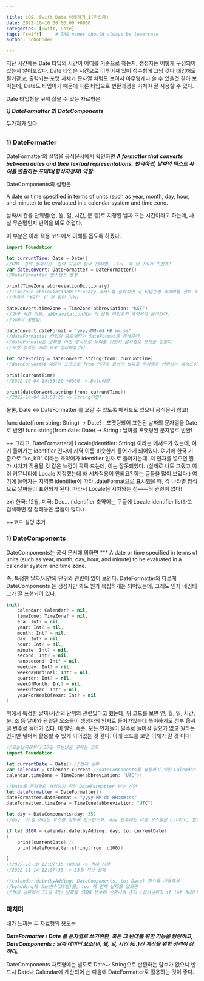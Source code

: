 ```yaml
---

title: iOS, Swift Date 이해하기_1(작성중)
date: 2022-10-10 00:00:00 +0900
categories: [Swift, Date]
tags: [swift]     # TAG names should always be lowercase
author: JohnCoder

---
```


지난 시간에는 Date 타입의 시간이 어디를 기준으로 하는지, 생성자는 어떻게 구성되어 있는지 알아보았다.
Date 타입은 시간으로 이루어져 있어 정수형에 그낭 갖다 대입해도 될거같고, 출력되는 포맷 자체가 
문자열 처럼도 보여서 아무렇게나 쓸 수 있을것 같아 보이는데, Date도 타입이기 때문에 다른 타입으로
변환과정을 거쳐야 잘 사용할 수 있다. 

Date 타입형을 구워 삶을 수 있는 자료형은

***1) DateFormatter***
***2) DateComponents***

두가지가 있다.

## <DateFormatter VS DateComponents>
### 1) DateFormatter

DateFormatter의 설명을 공식문서에서 확인하면 
***A formatter that converts between dates and their textual representations.***
***번역하면, 날짜와 텍스트 사이를 변환하는 포매터(형식지정자) 역할***

DateComponents의 설명은 

A date or time specified in terms of units
(such as year, month, day, hour, and minute) to be evaluated in a calendar
 system and time zone.

날짜/시간을 단위별(연, 월, 일, 시간, 분 등)로 지정된 날짜 또는 시간이라고 하는데, 사실 무슨말인지 번역을 
봐도 어렵다. 

이 부분은 아래 적용 코드에서 이해를 돕도록 하겠다.

```swift
import Foundation

let curruntTime: Date = Date() 
//GMT +0의 현재시간. 만약 지금이 한국 23시면, -9시. 즉 낮 2시가 뜨겠죠?
var dateConvert: DateFormatter = DateFormatter()
//DateFormatter 인스턴스 생성

print(TimeZone.abbreviationDictionary)
//TimeZone.abbreviationDictionary 메서드를 출력하면 각 타임존별 축악여를 전부 확인할 수 있다.
//한국은 "KST" 인 것 확인 가능!

dateConvert.timeZone = TimeZone(abbreviation: "KST")
//한국 시간 적용. abbrevitation에는 각 날짜 타임존의 축약어가 들어간다.
//위에서 설명함!

dateConvert.dateFormat = "yyyy-MM-dd HH:mm:ss"
//dateFormatter 타입의 프로퍼티인 dateFormat을 정해준다.
//dateFormate은 날짜를 어떤 방식으로 보여줄 것인지 문자열로 포맷을 정한다.
//포맷 방식은 아래 표로 정리해놓았다.

let dateString = dateConvert.string(from: curruntTime)
//dateConvert에 세팅한 포맷으로 from 인자로 들어간 날짜를 문자열로 반환하는 메서드이다.

print(curruntTime)
//2022-10-04 14:53:20 +0000 -> Date타입

print(dateConvert.string(from: curruntTime))
//2022-10-04 23:53:20 -> String타입!
```

물론, Date <-> DateFormatter 를 오갈 수 있도록 메서드도 있으니 공식문서 참고!

func date(from string: String) -> Date? : 포맷팅되어 표현된 날짜의 문자열을 Date로 반환! 
func string(from date: Date) -> String : 날짜를 포맷팅된 문자열로 반환!


 ++ 그리고, DateFormatter에 Locale(identifier: String) 이라는 메서드가 있는데, 여기 들어가는
 identifier 인자에 지역 이름 비슷한게 들어가게 되어있다. 여기에 한국 기준으로 “ko_KR” 이라는 축약어가
 identifier 인자 로 들어가는데, 저 인자를 넣으면 뭔가 시차가 적용될 것 같은 느낌이 팍팍 드는데, 
 이는 잘못되었다.
 (실제로 나도 그랬고 여러 커뮤니티에 Locale 지정했는데 왜 시차적용이 안되요? 하는 글들을 많이 보았다.)
 여기에 들어가는 지역별 identifier에 따라 .dateFormat으로 표시했을 때, 각 나라별 방식으로 날짜들이 
 표현되게 된다. 따라서 Locale은 시차와는 전~~~혀 관련이 없다!

 ex) 한국: 12월, 미국: Dec…
 (identifier 축약어는 구글에 Locale identifier list라고 검색하면 잘 정해놓은 글들이 많다.)

++코드 설명 추가

### 1) DateComponents

DateComponents는 공식 문서에 의하면
*** A date or time specified in terms of units
    (such as year, month, day, hour, and minute)
    to be evaluated in a calendar system and time zone.

즉, 특정한 날짜/시간의 단위와 관련이 있어 보인다. DateFormatter와 다르게 DateComponents
는 생성자만 봐도 뭔가 복잡하게는 되어있는데, 그래도 인자 네임태그가 잘 표현되어 있다.

```swift
init(
    calendar: Calendar? = nil,
    timeZone: TimeZone? = nil,
    era: Int? = nil,
    year: Int? = nil,
    month: Int? = nil,
    day: Int? = nil,
    hour: Int? = nil,
    minute: Int? = nil,
    second: Int? = nil,
    nanosecond: Int? = nil,
    weekday: Int? = nil,
    weekdayOrdinal: Int? = nil,
    quarter: Int? = nil,
    weekOfMonth: Int? = nil,
    weekOfYear: Int? = nil,
    yearForWeekOfYear: Int? = nil
)
```
위에서 특정한 날짜/시간의 단위와 관련있다고 했는데, 위 코드를 보면 연, 월, 일, 시간, 분, 초 등
날짜와 관련된 요소들이 생성자의 인자로 들어가있는데 특이하게도 전부 옵셔널 변수로 들어가 있다.
이 말인 즉슨, 모든 인자들이 필수로 들어갈 필요가 없고 원하는 인자만 넣어서 활용할 수 있게
되어있는 것 같다. 아래 코드를 보면 이해가 갈 것 이다!

```swift
//오늘날짜로부터 35일 되는날을 구하는 코드
import Foundation

let currentDate = Date() //현재 날짜
var calendar = Calendar.current //dateComponents를 활용하기 위한 Calendar 변수
calendar.timeZone = TimeZone(abbreviation: "UTC")!

//Date를 문자열로 처리하기 위한 DateFormatter 변수 선언
let dateFormatter = DateFormatter()
dateFormatter.dateFormat = "yyyy-MM-dd HH:mm:ss"
dateFormatter.timeZone = TimeZone(abbreviation: "UTC")

let day = DateComponents(day: 35)
//day: 35일 이라는 요소를 갖도록 인스턴스화. day 변수에는 다른 요소들은 nil이고, 일만 가지고 있다.

if let d100 = calendar.date(byAdding: day, to: currentDate)
{
    print(currentDate) // 
    print(dateFormatter.string(from: d100))

}
//2022-10-10 12:07:35 +0000 -> 현재 시각
//2022-11-14 12:07:35 -> 35일 지난 날짜

//calendar.date(byAdding: DateComponents, to: Date) 함수를 사용해서
//byAdding에 day변수(35일)를, to: 에 현재 날짜를 넣으면
//현재 날짜에서 35일 지난 날짜를 d100 변수에 반환시켜 준다.(옵셔널이라 if let 처리!)

```

### 마치며
내가 느끼는 두 자료형의 용도는 

***DateFormatter : Date 를 문자열로 쓰기위한, 혹은 그 반대를 위한 기능을 담당하고,***
***DateComponents : 날짜 데이터 요소(년, 월, 일, 시간 등..)간 계산을 위한 성격이 강하다.***

DateComponents 자료형에는 별도로 Date나 String으로 반환하는 함수가 없으니
반드시 Date나 Calendar에 계산되어 쓴 다음에 DateFormatter로 활용하는 것이 좋다.



